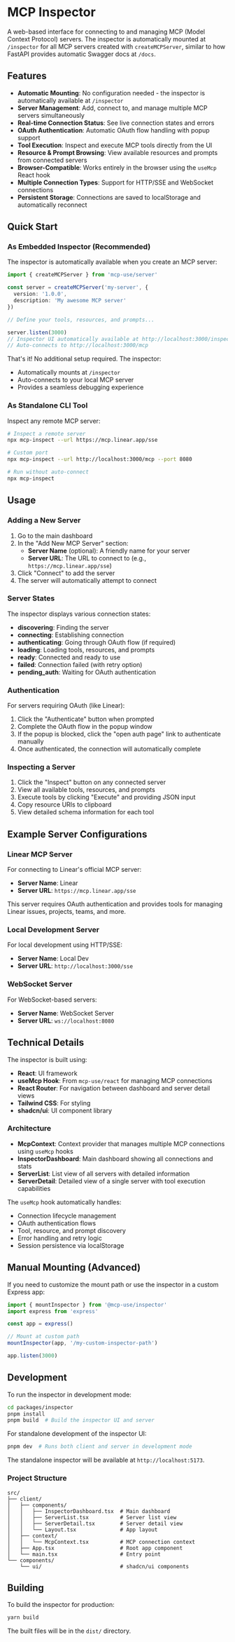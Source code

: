 # MCP Inspector

A web-based interface for connecting to and managing MCP (Model Context Protocol) servers. The inspector is automatically mounted at `/inspector` for all MCP servers created with `createMCPServer`, similar to how FastAPI provides automatic Swagger docs at `/docs`.

## Features

- **Automatic Mounting**: No configuration needed - the inspector is automatically available at `/inspector`
- **Server Management**: Add, connect to, and manage multiple MCP servers simultaneously
- **Real-time Connection Status**: See live connection states and errors
- **OAuth Authentication**: Automatic OAuth flow handling with popup support
- **Tool Execution**: Inspect and execute MCP tools directly from the UI
- **Resource & Prompt Browsing**: View available resources and prompts from connected servers
- **Browser-Compatible**: Works entirely in the browser using the `useMcp` React hook
- **Multiple Connection Types**: Support for HTTP/SSE and WebSocket connections
- **Persistent Storage**: Connections are saved to localStorage and automatically reconnect

## Quick Start

### As Embedded Inspector (Recommended)

The inspector is automatically available when you create an MCP server:

```typescript
import { createMCPServer } from 'mcp-use/server'

const server = createMCPServer('my-server', {
  version: '1.0.0',
  description: 'My awesome MCP server'
})

// Define your tools, resources, and prompts...

server.listen(3000)
// Inspector UI automatically available at http://localhost:3000/inspector
// Auto-connects to http://localhost:3000/mcp
```

That's it! No additional setup required. The inspector:

- Automatically mounts at `/inspector`
- Auto-connects to your local MCP server
- Provides a seamless debugging experience

### As Standalone CLI Tool

Inspect any remote MCP server:

```bash
# Inspect a remote server
npx mcp-inspect --url https://mcp.linear.app/sse

# Custom port
npx mcp-inspect --url http://localhost:3000/mcp --port 8080

# Run without auto-connect
npx mcp-inspect
```

## Usage

### Adding a New Server

1. Go to the main dashboard
2. In the "Add New MCP Server" section:
   - **Server Name** (optional): A friendly name for your server
   - **Server URL**: The URL to connect to (e.g., `https://mcp.linear.app/sse`)
3. Click "Connect" to add the server
4. The server will automatically attempt to connect

### Server States

The inspector displays various connection states:

- **discovering**: Finding the server
- **connecting**: Establishing connection
- **authenticating**: Going through OAuth flow (if required)
- **loading**: Loading tools, resources, and prompts
- **ready**: Connected and ready to use
- **failed**: Connection failed (with retry option)
- **pending_auth**: Waiting for OAuth authentication

### Authentication

For servers requiring OAuth (like Linear):

1. Click the "Authenticate" button when prompted
2. Complete the OAuth flow in the popup window
3. If the popup is blocked, click the "open auth page" link to authenticate manually
4. Once authenticated, the connection will automatically complete

### Inspecting a Server

1. Click the "Inspect" button on any connected server
2. View all available tools, resources, and prompts
3. Execute tools by clicking "Execute" and providing JSON input
4. Copy resource URIs to clipboard
5. View detailed schema information for each tool

## Example Server Configurations

### Linear MCP Server

For connecting to Linear's official MCP server:

- **Server Name**: Linear
- **Server URL**: `https://mcp.linear.app/sse`

This server requires OAuth authentication and provides tools for managing Linear issues, projects, teams, and more.

### Local Development Server

For local development using HTTP/SSE:

- **Server Name**: Local Dev
- **Server URL**: `http://localhost:3000/sse`

### WebSocket Server

For WebSocket-based servers:

- **Server Name**: WebSocket Server
- **Server URL**: `ws://localhost:8080`

## Technical Details

The inspector is built using:

- **React**: UI framework
- **useMcp Hook**: From `mcp-use/react` for managing MCP connections
- **React Router**: For navigation between dashboard and server detail views
- **Tailwind CSS**: For styling
- **shadcn/ui**: UI component library

### Architecture

- **McpContext**: Context provider that manages multiple MCP connections using `useMcp` hooks
- **InspectorDashboard**: Main dashboard showing all connections and stats
- **ServerList**: List view of all servers with detailed information
- **ServerDetail**: Detailed view of a single server with tool execution capabilities

The `useMcp` hook automatically handles:

- Connection lifecycle management
- OAuth authentication flows
- Tool, resource, and prompt discovery
- Error handling and retry logic
- Session persistence via localStorage

## Manual Mounting (Advanced)

If you need to customize the mount path or use the inspector in a custom Express app:

```typescript
import { mountInspector } from '@mcp-use/inspector'
import express from 'express'

const app = express()

// Mount at custom path
mountInspector(app, '/my-custom-inspector-path')

app.listen(3000)
```

## Development

To run the inspector in development mode:

```bash
cd packages/inspector
pnpm install
pnpm build  # Build the inspector UI and server
```

For standalone development of the inspector UI:

```bash
pnpm dev  # Runs both client and server in development mode
```

The standalone inspector will be available at `http://localhost:5173`.

### Project Structure

```
src/
├── client/
│   ├── components/
│   │   ├── InspectorDashboard.tsx  # Main dashboard
│   │   ├── ServerList.tsx          # Server list view
│   │   ├── ServerDetail.tsx        # Server detail view
│   │   └── Layout.tsx              # App layout
│   ├── context/
│   │   └── McpContext.tsx          # MCP connection context
│   ├── App.tsx                     # Root app component
│   └── main.tsx                    # Entry point
└── components/
    └── ui/                         # shadcn/ui components
```

## Building

To build the inspector for production:

```bash
yarn build
```

The built files will be in the `dist/` directory.
